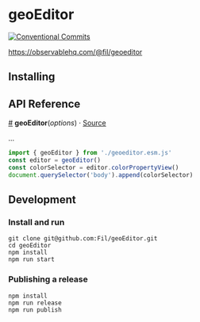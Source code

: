 # geoEditor

[![Conventional Commits](https://img.shields.io/badge/Conventional%20Commits-1.0.0-yellow.svg)](https://conventionalcommits.org)

https://observablehq.com/@fil/geoeditor

## Installing



## API Reference

<a name="newGeoEditor" href="#newGeoEditor">#</a> <b>geoEditor</b>(<i>options</i>) · [Source](https://github.com/Fil/geoEditor/blob/master/index.js)

...

```javascript
import { geoEditor } from './geoeditor.esm.js'
const editor = geoEditor()
const colorSelector = editor.colorPropertyView()
document.querySelector('body').append(colorSelector)
```

## Development

### Install and run

```
git clone git@github.com:Fil/geoEditor.git
cd geoEditor
npm install
npm run start
```

### Publishing a release

```
npm install
npm run release
npm run publish
```
